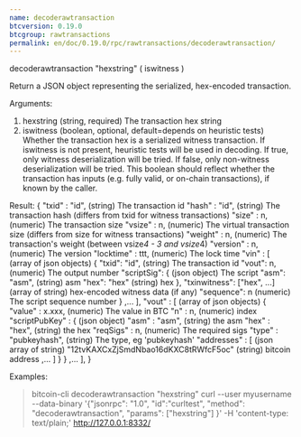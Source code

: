 ```yaml
---
name: decoderawtransaction
btcversion: 0.19.0
btcgroup: rawtransactions
permalink: en/doc/0.19.0/rpc/rawtransactions/decoderawtransaction/
---
```


decoderawtransaction "hexstring" ( iswitness )

Return a JSON object representing the serialized, hex-encoded transaction.

Arguments:
1. hexstring    (string, required) The transaction hex string
2. iswitness    (boolean, optional, default=depends on heuristic tests) Whether the transaction hex is a serialized witness transaction.
                If iswitness is not present, heuristic tests will be used in decoding.
                If true, only witness deserialization will be tried.
                If false, only non-witness deserialization will be tried.
                This boolean should reflect whether the transaction has inputs
                (e.g. fully valid, or on-chain transactions), if known by the caller.

Result:
{
  "txid" : "id",        (string) The transaction id
  "hash" : "id",        (string) The transaction hash (differs from txid for witness transactions)
  "size" : n,             (numeric) The transaction size
  "vsize" : n,            (numeric) The virtual transaction size (differs from size for witness transactions)
  "weight" : n,           (numeric) The transaction's weight (between vsize*4 - 3 and vsize*4)
  "version" : n,          (numeric) The version
  "locktime" : ttt,       (numeric) The lock time
  "vin" : [               (array of json objects)
     {
       "txid": "id",    (string) The transaction id
       "vout": n,         (numeric) The output number
       "scriptSig": {     (json object) The script
         "asm": "asm",  (string) asm
         "hex": "hex"   (string) hex
       },
       "txinwitness": ["hex", ...] (array of string) hex-encoded witness data (if any)
       "sequence": n     (numeric) The script sequence number
     }
     ,...
  ],
  "vout" : [             (array of json objects)
     {
       "value" : x.xxx,            (numeric) The value in BTC
       "n" : n,                    (numeric) index
       "scriptPubKey" : {          (json object)
         "asm" : "asm",          (string) the asm
         "hex" : "hex",          (string) the hex
         "reqSigs" : n,            (numeric) The required sigs
         "type" : "pubkeyhash",  (string) The type, eg 'pubkeyhash'
         "addresses" : [           (json array of string)
           "12tvKAXCxZjSmdNbao16dKXC8tRWfcF5oc"   (string) bitcoin address
           ,...
         ]
       }
     }
     ,...
  ],
}

Examples:
> bitcoin-cli decoderawtransaction "hexstring"
> curl --user myusername --data-binary '{"jsonrpc": "1.0", "id":"curltest", "method": "decoderawtransaction", "params": ["hexstring"] }' -H 'content-type: text/plain;' http://127.0.0.1:8332/


